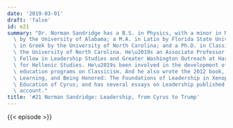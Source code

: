 ```yaml
---
date: '2019-03-01'
draft: 'false'
id: e21
summary: "Dr. Norman Sandridge has a B.S. in Physics, with a minor in Mathematics\
  \ by the University of Alabama; a M.A. in Latin by Florida State University; a M.A.\
  \ in Greek by the University of North Carolina; and a Ph.D. in Classics also by\
  \ the University of North Carolina. He\u2019s an Associate Professor of Classics,\
  \ Fellow in Leadership Studies and Greater Washington Outreach at Harvard's Center\
  \ for Hellenic Studies. He\u2019s been involved in the development of hybrid-online\
  \ education programs on Classicism. And he also wrote the 2012 book, Loving Humanity,\
  \ Learning, and Being Honored: The Foundations of Leadership in Xenophon\u2019s\
  \ Education of Cyrus; and has several essays on Leadership published on his Medium\
  \ account."
title: '#21 Norman Sandridge: Leadership, from Cyrus to Trump'
---
```

{{< episode >}}
